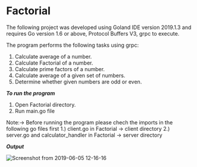 # Factorial

The following project was developed using Goland IDE version 2019.1.3 and requires Go version 1.6 or above, Protocol Buffers V3, grpc to execute.

The program performs the following tasks using grpc:
1. Calculate average of a number.
2. Calculate Factorial of a number.
3. Calculate prime factors of a number.
4. Calculate average of a given set of numbers.
5. Determine whether given numbers are odd or even.

*****To run the program*****
1. Open Factorial directory.
2. Run main.go file

Note:-> Before running the program please chech the imports in the following go files first
        1.) client.go in Factorial -> client directory
        2.) server.go and calculator_handler in Factorial -> server directory
        
*****Output*****


![Screenshot from 2019-06-05 12-16-16](https://user-images.githubusercontent.com/36620386/58937270-91574700-878f-11e9-8ffa-bf74cb4d3561.png)


